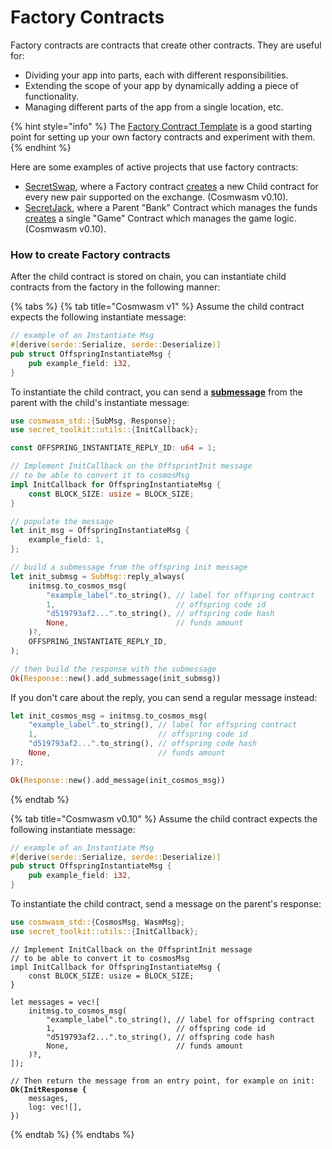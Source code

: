 # Factory Contracts

Factory contracts are contracts that create other contracts. They are useful for:

* Dividing your app into parts, each with different responsibilities.
* Extending the scope of your app by dynamically adding a piece of functionality.
* Managing different parts of the app from a single location, etc.

{% hint style="info" %}
The [Factory Contract Template](https://github.com/srdtrk/secret-factory-contract) is a good starting point for setting up your own factory contracts and experiment with them.
{% endhint %}

Here are some examples of active projects that use factory contracts:

* [SecretSwap](https://github.com/scrtlabs/SecretSwap/), where a Factory contract [creates](https://github.com/scrtlabs/SecretSwap/blob/master/contracts/secretswap\_factory/src/contract.rs#L177-L201) a new Child contract for every new pair supported on the exchange. (Cosmwasm v0.10).
* [SecretJack](https://github.com/scrtlabs/SecretJack), where a Parent "Bank" Contract which manages the funds [creates](https://github.com/scrtlabs/SecretJack/blob/master/contract/bank/src/contract.rs#L19-L29) a single "Game" Contract which manages the game logic. (Cosmwasm v0.10).

### How to create Factory contracts

After the child contract is stored on chain, you can instantiate child contracts from the factory in the following manner:

{% tabs %}
{% tab title="Cosmwasm v1" %}
Assume the child contract expects the following instantiate message:

```rust
// example of an Instantiate Msg
#[derive(serde::Serialize, serde::Deserialize)]
pub struct OffspringInstantiateMsg {
    pub example_field: i32,
}
```

To instantiate the child contract, you can send a [**submessage**](https://book.cosmwasm.com/actor-model/contract-as-actor.html?highlight=submess#sending-submessages) from the parent with the child's instantiate message:

```rust
use cosmwasm_std::{SubMsg, Response};
use secret_toolkit::utils::{InitCallback};
```

```rust
const OFFSPRING_INSTANTIATE_REPLY_ID: u64 = 1;

// Implement InitCallback on the OffsprintInit message
// to be able to convert it to cosmosMsg
impl InitCallback for OffspringInstantiateMsg {
    const BLOCK_SIZE: usize = BLOCK_SIZE;
}

// populate the message
let init_msg = OffspringInstantiateMsg {
    example_field: 1,
};

// build a submessage from the offspring init message
let init_submsg = SubMsg::reply_always(
    initmsg.to_cosmos_msg(
        "example_label".to_string(), // label for offspring contract
        1,                           // offspring code id
        "d519793af2...".to_string(), // offspring code hash
        None,                        // funds amount
    )?,
    OFFSPRING_INSTANTIATE_REPLY_ID,
);

// then build the response with the submessage
Ok(Response::new().add_submessage(init_submsg))
```

If you don't care about the reply, you can send a regular message instead:

```rust
let init_cosmos_msg = initmsg.to_cosmos_msg(
    "example_label".to_string(), // label for offspring contract
    1,                           // offspring code id
    "d519793af2...".to_string(), // offspring code hash
    None,                        // funds amount
)?;

Ok(Response::new().add_message(init_cosmos_msg))
```
{% endtab %}

{% tab title="Cosmwasm v0.10" %}
Assume the child contract expects the following instantiate message:

```rust
// example of an Instantiate Msg
#[derive(serde::Serialize, serde::Deserialize)]
pub struct OffspringInstantiateMsg {
    pub example_field: i32,
}
```

To instantiate the child contract, send a message on the parent's response:

```rust
use cosmwasm_std::{CosmosMsg, WasmMsg};
use secret_toolkit::utils::{InitCallback};
```

<pre class="language-rust"><code class="lang-rust">// Implement InitCallback on the OffsprintInit message
// to be able to convert it to cosmosMsg
impl InitCallback for OffspringInstantiateMsg {
    const BLOCK_SIZE: usize = BLOCK_SIZE;
}

let messages = vec![
    initmsg.to_cosmos_msg(
        "example_label".to_string(), // label for offspring contract
        1,                           // offspring code id
        "d519793af2...".to_string(), // offspring code hash
        None,                        // funds amount
    )?,
]);

// Then return the message from an entry point, for example on init:
<strong>Ok(InitResponse {
</strong>    messages,
    log: vec![],
})
</code></pre>
{% endtab %}
{% endtabs %}
